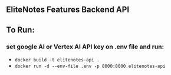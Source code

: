 ## EliteNotes Features Backend API

## To Run:
### set google AI or Vertex AI API key on .env file and run:
- `docker build -t elitenotes-api .`
- `docker run -d --env-file .env -p 8000:8000 elitenotes-api`